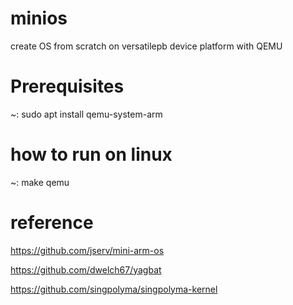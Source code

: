 # minios
create OS from scratch on versatilepb device platform with QEMU

# Prerequisites
~: sudo apt install qemu-system-arm

# how to run on linux
~: make qemu


# reference
https://github.com/jserv/mini-arm-os

https://github.com/dwelch67/yagbat 

https://github.com/singpolyma/singpolyma-kernel
